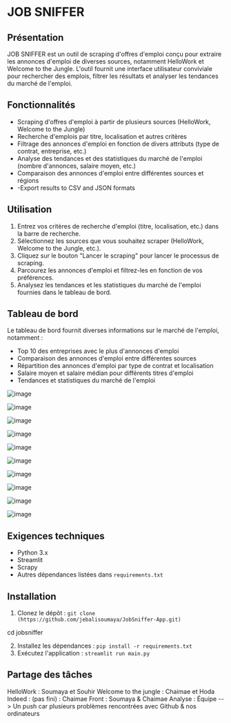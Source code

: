 
# JOB SNIFFER

## Présentation

JOB SNIFFER est un outil de scraping d'offres d'emploi conçu pour extraire les annonces d'emploi de diverses sources, notamment HelloWork et Welcome to the Jungle. L'outil fournit une interface utilisateur conviviale pour rechercher des emplois, filtrer les résultats et analyser les tendances du marché de l'emploi.

## Fonctionnalités

*   Scraping d'offres d'emploi à partir de plusieurs sources (HelloWork, Welcome to the Jungle)
*   Recherche d'emplois par titre, localisation et autres critères
*   Filtrage des annonces d'emploi en fonction de divers attributs (type de contrat, entreprise, etc.)
*   Analyse des tendances et des statistiques du marché de l'emploi (nombre d'annonces, salaire moyen, etc.)
*   Comparaison des annonces d'emploi entre différentes sources et régions
*   -Export results to CSV and JSON formats


## Utilisation

1.  Entrez vos critères de recherche d'emploi (titre, localisation, etc.) dans la barre de recherche.
2.  Sélectionnez les sources que vous souhaitez scraper (HelloWork, Welcome to the Jungle, etc.).
3.  Cliquez sur le bouton "Lancer le scraping" pour lancer le processus de scraping.
4.  Parcourez les annonces d'emploi et filtrez-les en fonction de vos préférences.
5.  Analysez les tendances et les statistiques du marché de l'emploi fournies dans le tableau de bord.

## Tableau de bord

Le tableau de bord fournit diverses informations sur le marché de l'emploi, notamment :

*   Top 10 des entreprises avec le plus d'annonces d'emploi
*   Comparaison des annonces d'emploi entre différentes sources
*   Répartition des annonces d'emploi par type de contrat et localisation
*   Salaire moyen et salaire médian pour différents titres d'emploi
*   Tendances et statistiques du marché de l'emploi

![image](https://github.com/user-attachments/assets/21d7ac6b-d556-4c97-8fbe-e908b7c7ca6b)


![image](https://github.com/user-attachments/assets/98fe1d10-9e4d-4699-b2d4-00c592e93d5c)

![image](https://github.com/user-attachments/assets/215fb930-2290-4e3b-8aba-56a307c6cf49)

![image](https://github.com/user-attachments/assets/14583daa-7d02-480e-b20e-b8598884c088)

![image](https://github.com/user-attachments/assets/92e22920-88cb-4487-9ef3-825582704dc5)

![image](https://github.com/user-attachments/assets/09e6d88f-bf8a-4756-9a24-298048414c5e)

![image](https://github.com/user-attachments/assets/51bfa8e1-2e09-4c0f-aebd-20bdcb96e30d)

![image](https://github.com/user-attachments/assets/b0247be7-9805-4537-ae30-197016f4fe16)

![image](https://github.com/user-attachments/assets/e3b5d681-c00d-495e-b8c4-619f20a0da11)

![image](https://github.com/user-attachments/assets/3e107c9c-26cb-4207-b72e-fa7507476271)





## Exigences techniques

*   Python 3.x
*   Streamlit
*   Scrapy
*   Autres dépendances listées dans `requirements.txt`

## Installation

1.  Clonez le dépôt : `git clone (https://github.com/jebalisoumaya/JobSniffer-App.git)`

cd jobsniffer 

2.  Installez les dépendances : `pip install -r requirements.txt`
3.  Exécutez l'application : `streamlit run main.py`

## Partage des tâches 
HelloWork : Soumaya et Souhir 
Welcome to the jungle : Chaimae et Hoda
Indeed : (pas fini) : Chaimae 
Front : Soumaya & Chaimae
Analyse : Équipe 
--> Un push car plusieurs problèmes rencontrées avec Github & nos ordinateurs 
